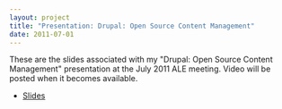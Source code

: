 ```yaml
---
layout: project
title: "Presentation: Drupal: Open Source Content Management"
date: 2011-07-01
---
```

These are the slides associated with my "Drupal: Open Source Content Management" presentation at the July 2011 ALE meeting. Video will be posted when it becomes available.

* [Slides](/static/attachments/drupal_slides.pdf)
